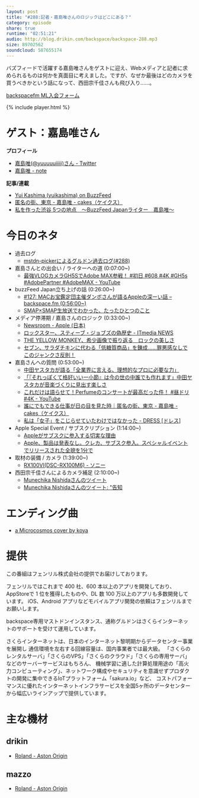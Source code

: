 ```yaml
---
layout: post
title: "#288:記者・嘉島唯さんのロジックはどこにある？"
category: episode
share: true
runtime: "02:51:21"
audio: http://blog.drikin.com/backspace/backspace-288.mp3
size: 89702562
soundcloud: 587655174
---
```


バズフィードで活躍する嘉島唯さんをゲストに迎え、Webメディアと記者に求められるものは何かを真面目に考えました。ですが、なぜか最後はどのカメラを買うべきかという話になって、西田宗千佳さんも飛び入り……。

[backspacefm ML入会フォーム](http://backspace.us11.list-manage.com/subscribe?u=09c933bd3997c1d16dbed156a&id=84b6529b91)

{% include player.html %}


# ゲスト：嘉島唯さん
**プロフィール**
* [嘉島唯(@yuuuuuiiiii)さん - Twitter](https://twitter.com/yuuuuuiiiii)
* [嘉島唯 - note](https://note.mu/yuuuuuiiiii)

**記事/連載**
* [Yui Kashima (yuikashima) on BuzzFeed](https://www.buzzfeed.com/jp/yuikashima)
* [匿名の街、東京 - 嘉島唯 - cakes（ケイクス）](https://cakes.mu/series/4177)
* [私を作った渋谷 5つの地点　〜BuzzFeed Japanライター　嘉島唯〜](https://hitome.bo/column/article/27845-hitomebo-kashima-yui-in-shibuya.html)

# 今日のネタ
* 過去ログ
  * [mstdn-pickerによるグルドン過去ログ(#288)](https://rbtnn.github.io/mstdn-picker/?instance=mstdn.guru&since_id=101956439415746159&max_id=101957298582901342)
* 嘉島さんとの出会い / ライターへの道 (0:07:00~)
  * [最強VLOGカメラGH5SでAdobe MAX参戦！ #初日 #608 #4K #GH5s #AdobePartner #AdobeMAX - YouTube](https://www.youtube.com/watch?v=QsbVCRdChuo&feature=youtu.be)
* buzzFeed Japan立ち上げの話 (0:26:00~)
  * [#127: MACお宝鑑定団主催ダンボさんが語るAppleの深ーい話 – backspace.fm (0:56:00~)](http://backspace.fm/episode/127/)
  * [SMAP×SMAP生放送でわかった、たったひとつのこと](https://www.buzzfeed.com/jp/yuikashima/smapxsmap)
* メディア停滞期 / 嘉島さんのロジック (0:33:00~)
  * [Newsroom - Apple (日本)](https://www.apple.com/jp/newsroom/)
  * [ロックスター、スティーブ・ジョブズの偽歴史 - ITmedia NEWS](https://www.itmedia.co.jp/news/articles/1110/06/news106.html)
  * [THE YELLOW MONKEY、希少画像で振り返る　ロックの美しさ](https://www.buzzfeed.com/jp/yuikashima/the-yellow-monkey-02)
  * [セブン、サラダチキンに代わる「低糖質商品」を錬成……罪悪感なしでこのジャンクさ反則！](https://www.buzzfeed.com/jp/yuikashima/salad-fish-seven-tsuyoi)
* 嘉島さんへの質問 (0:53:00~)
  * [中田ヤスタカが語る「全業界に言える、理想的なプロに必要な力」](https://www.buzzfeed.com/jp/yuikashima/yasutaka-tanaka)
  * [「『それっぽくて格好いい一小節』は今の世の中誰でも作れます」中田ヤスタカが音楽づくりに見出す楽しさ](https://www.buzzfeed.com/jp/yuikashima/yasutakanakata)
  * [これだけは語らせて！Perfumeのコンサートが最高だった件！ #昼ドリ #4K - YouTube](https://www.youtube.com/watch?v=3kNodjlpPyE&t)
  * [誰にでもできる仕事が日の目を見た時｜匿名の街、東京 - 嘉島唯 - cakes（ケイクス）](https://cakes.mu/posts/25296)
  * [私は「女子」をこじらせていたわけではなかった - DRESS [ドレス]](https://p-dress.jp/articles/6557)
* Apple Special Event / サブスクリプション (1:14:00~)
  * [Appleがサブスクに参入する切実な理由](https://www.buzzfeed.com/jp/yuikashima/apple-subscription)
  * [Apple、製品は発表なし。クレカ、サブスク参入。スペシャルイベントでリリースされた全貌を1分で](https://www.buzzfeed.com/jp/yuikashima/appleevent-showtime)
* 取材の装備 / カメラ (1:39:00~)
  * [RX100VI(DSC-RX100M6) - ソニー](https://www.sony.jp/cyber-shot/products/DSC-RX100M6/)
* 西田宗千佳さんによるカメラ補足 (2:10:00~)
  * [Munechika Nishidaさんのツイート](https://twitter.com/mnishi41/status/1119488178589552640)
  * [Munechika Nishidaさんのツイート: "告知](https://twitter.com/mnishi41/status/1120105508919070720)

# エンディング曲
* [a Microcosmos cover by koya](https://www.youtube.com/watch?v=9u5_l_6K67U)

# 提供

この番組はフェンリル株式会社の提供でお届けしております。

フェンリルではこれまで 400 社、600 本以上のアプリを開発しており、AppStoreで 1 位を獲得したものや、DL 数 100 万以上のアプリも多数開発しています。
iOS、Android アプリなどモバイルアプリ開発の依頼はフェンリルまでお願いします。

backspace専用マストドンインスタンス、通称グルドンはさくらインターネットのサポートを受けて運用しています。

さくらインターネットは、日本のインターネット黎明期からデータセンター事業を展開し
通信環境を左右する回線容量は、国内事業者では最大級。
「さくらのレンタルサーバ」「さくらのVPS」「さくらのクラウド」「さくらの専用サーバ」などのサーバーサービスはもちろん、
機械学習に適した計算処理用途の「高火力コンピューティング」、ネットワーク構成やセキュリティを意識せずプロダクトの開発に集中できるIoTプラットフォーム「sakura.io」など、
コストパフォーマンスに優れたインターネットインフラサービスを全国5ヶ所のデータセンターから幅広いラインアップで提供しています。

# 主な機材

## drikin
* [Roland - Aston Origin](http://amzn.asia/1OwAZ0w)

## mazzo
* [Roland - Aston Origin](http://amzn.asia/1OwAZ0w)
